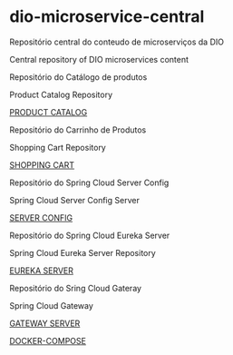 # dio-microservice-central
Repositório central do conteudo de microserviços da DIO

Central repository of DIO microservices content

Repositório do Catálogo de produtos

Product Catalog Repository

[PRODUCT CATALOG](
https://github.com/LeapOfFaith01/dio-microservice-product-catalog)

Repositório do Carrinho de Produtos

Shopping Cart Repository

[SHOPPING CART](https://github.com/LeapOfFaith01/dio-microservice-cart-service)

Repositório do Spring Cloud Server Config

Spring Cloud Server Config Server

[SERVER CONFIG](https://github.com/LeapOfFaith01/dio-microservice-config)

Repositório do Spring Cloud Eureka Server

Spring Cloud Eureka Server Repository

[EUREKA SERVER](https://github.com/LeapOfFaith01/dio-microservice-eureka)

Repositório do Sring Cloud Gateray

Spring Cloud Gateway

[GATEWAY SERVER](https://github.com/LeapOfFaith01/dio-microservice-gateway)


[DOCKER-COMPOSE](https://github.com/LeapOfFaith01/dio-microservice-central/blob/main/docker-compose.yml)

